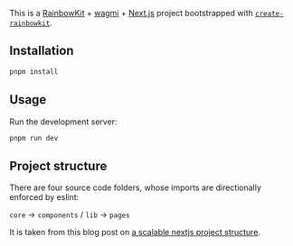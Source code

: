 This is a [RainbowKit](https://rainbowkit.com) + [wagmi](https://wagmi.sh) + [Next.js](https://nextjs.org/) project bootstrapped with [`create-rainbowkit`](https://github.com/rainbow-me/rainbowkit/tree/main/packages/create-rainbowkit).

## Installation

```sh
pnpm install
```

## Usage

Run the development server:

```sh
pnpm run dev
```

## Project structure

There are four source code folders, whose imports are directionally enforced by eslint:

`core` -> `components` / `lib` -> `pages`

It is taken from this blog post on [a scalable nextjs project structure](https://giancarlobuomprisco.com/next/a-scalable-nextjs-project-structure).
